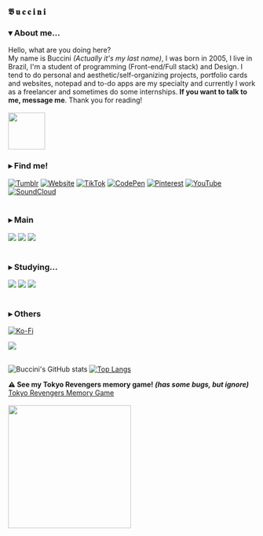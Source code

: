 
### 𝕭 𝐮 𝐜 𝐜 𝐢 𝐧 𝐢

### ▾ About me...
  Hello, what are you doing here?<br>
My name is Buccini *(Actually it's my last name)*, I was born in 2005, I live in Brazil, I'm a student of programming (Front-end/Full stack) and Design. I tend to do personal and aesthetic/self-organizing projects, portfolio cards and websites, notepad and to-do apps are my specialty and currently I work as a freelancer and sometimes do some internships. **If you want to talk to me, message me**. Thank you for reading!<br> 
<br><img width=75px src="https://i.imgur.com/HhoG9OC.gif"/>

  
### ▸ Find me!
[![Tumblr](https://img.shields.io/badge/Tumblr-%2336465D.svg?&style=for-the-badge&logo=Tumblr&logoColor=white)](https://www.tumblr.com/bucciniexe)
[![Website](https://img.shields.io/badge/website-000000?style=for-the-badge&logo=About.me&logoColor=white)](https://kingbuccini.netlify.app/)
[![TikTok](https://img.shields.io/badge/TikTok-000000?style=for-the-badge&logo=tiktok&logoColor=white)](https://www.tiktok.com/@bucciniii)
[![CodePen](https://img.shields.io/badge/Codepen-000000?style=for-the-badge&logo=codepen&logoColor=white)](https://codepen.io/Buccini)
[![Pinterest](https://img.shields.io/badge/Pinterest-%23E60023.svg?&style=for-the-badge&logo=Pinterest&logoColor=white)](https://br.pinterest.com/Buccini555/)
[![YouTube](https://img.shields.io/badge/YouTube-FF0000?style=for-the-badge&logo=youtube&logoColor=white)](https://www.youtube.com/channel/UCdCjUx_uYwTEXpCYc1GZWKg)
[![SoundCloud](https://img.shields.io/badge/SoundCloud-FF3300?style=for-the-badge&logo=soundcloud&logoColor=white)](https://soundcloud.com/buccini555)<br><br>

### ▸ Main
<div style="display: inline_block">
<img src="https://img.shields.io/badge/JavaScript-F7DF1E?style=for-the-badge&logo=javascript&logoColor=black"/>
<img src="https://img.shields.io/badge/HTML-239120?style=for-the-badge&logo=html5&logoColor=white"/>
<img src="https://img.shields.io/badge/CSS-239120?&style=for-the-badge&logo=css3&logoColor=white"/>
</div><br>

### ▸ Studying...
<div style="display: inline_block">
<img src="https://img.shields.io/badge/Node.js-43853D?style=for-the-badge&logo=node.js&logoColor=white"/>
<img src="https://img.shields.io/badge/Python-14354C?style=for-the-badge&logo=python&logoColor=white"/>
<img src="https://img.shields.io/badge/React-20232A?style=for-the-badge&logo=react&logoColor=61DAFB"/>  
</div><br>

### ▸ Others
[![Ko-Fi](https://img.shields.io/badge/Ko--fi-F16061?style=for-the-badge&logo=ko-fi&logoColor=white)](https://ko-fi.com/buccini555)
<div style="display: inline_block">
 <img src="https://img.shields.io/badge/Netlify-00C7B7?style=for-the-badge&logo=netlify&logoColor=white"/>
</div><br>

![Buccini's GitHub stats](https://github-readme-stats.vercel.app/api?username=bucciniexe&show_icons=true&theme=transparent) [![Top Langs](https://github-readme-stats.vercel.app/api/top-langs/?username=bucciniexe&langs_count=8)](https://github.com/bucciniexe/github-readme-stats)

**⚠ See my Tokyo Revengers memory game! *(has some bugs, but ignore)*** [Tokyo Revengers Memory Game](https://tokyorevengersmemorygame.netlify.app/)<br> 
<br><img width=250px src="https://i.pinimg.com/originals/58/b5/b4/58b5b45fe80f4e54f7fb876fa19d12f4.gif"/><br>

